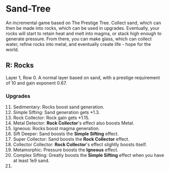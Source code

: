 # Sand-Tree

An incremental game based on The Prestige Tree. Collect sand, which can then be made into rocks, which can be used in upgrades. Eventually, your rocks will start to retain heat and melt into magma, or stack high enough to generate pressure. From there, you can make glass, which can collect water, refine rocks into metal, and eventually create life - hope for the world.

## R: Rocks
Layer 1, Row 0. A normal layer based on sand, with a prestige requirement of 10 and gain exponent 0.67.
### Upgrades
11. Sedimentary: Rocks boost sand generation.
12. Simple Sifting: Sand generation gets *1.3.
13. Rock Collector: Rock gain gets *1.15.
14. Metal Detector: **Rock Collector**'s effect also boosts Metal.
21. Igneous: Rocks boost magma generation.
22. Sift Deeper: Sand boosts the **Simple Sifting** effect.
23. Super Collector: Sand boosts the **Rock Collector** effect.
24. Collector Collector: **Rock Collector**'s effect slightly boosts itself.
31. Metamorphic: Pressure boosts the **Igneous** effect.
32. Complex Sifting: Greatly boosts the **Simple Sifting** effect when you have at least 1e9 sand.
33. 
